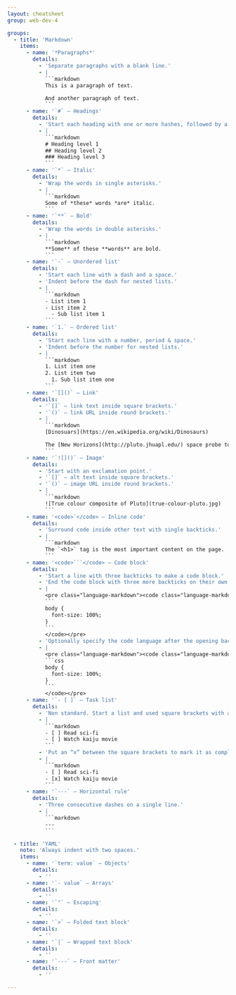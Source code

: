 ```yaml
---
layout: cheatsheet
group: web-dev-4

groups:
  - title: 'Markdown'
    items:
      - name: '*Paragraphs*'
        details:
          - 'Separate paragraphs with a blank line.'
          - |
            ```markdown
            This is a paragraph of text.

            And another paragraph of text.
            ```
      - name: '`#` — Headings'
        details:
          - 'Start each heading with one or more hashes, followed by a space.'
          - |
            ```markdown
            # Heading level 1
            ## Heading level 2
            ### Heading level 3
            ```
      - name: '`*` — Italic'
        details:
          - 'Wrap the words in single asterisks.'
          - |
            ```markdown
            Some of *these* words *are* italic.
            ```
      - name: '`**` — Bold'
        details:
          - 'Wrap the words in double asterisks.'
          - |
            ```markdown
            **Some** of these **words** are bold.
            ```
      - name: '`-` — Unordered list'
        details:
          - 'Start each line with a dash and a space.'
          - 'Indent before the dash for nested lists.'
          - |
            ```markdown
            - List item 1
            - List item 2
              - Sub list item 1
            ```
      - name: '`1.` — Ordered list'
        details:
          - 'Start each line with a number, period & space.'
          - 'Indent before the number for nested lists.'
          - |
            ```markdown
            1. List item one
            2. List item two
              1. Sub list item one
            ```
      - name: '`[]()` — Link'
        details:
          - '`[]` — link text inside square brackets.'
          - '`()` — link URL inside round brackets.'
          - |
            ```markdown
            [Dinosuars](https://en.wikipedia.org/wiki/Dinosaurs)

            The [New Horizons](http://pluto.jhuapl.edu/) space probe took photos of Pluto.
            ```
      - name: '`![]()` — Image'
        details:
          - 'Start with an exclamation point.'
          - '`[]` — alt text inside square brackets.'
          - '`()` — image URL inside round brackets.'
          - |
            ```markdown
            ![True colour composite of Pluto](true-colour-pluto.jpg)
            ```
      - name: '<code>`</code> — Inline code'
        details:
          - 'Surround code inside other text with single backticks.'
          - |
            ```markdown
            The `<h1>` tag is the most important content on the page.
            ```
      - name: '<code>```</code> — Code block'
        details:
          - 'Start a line with three backticks to make a code block.'
          - 'End the code block with three more backticks on their own line.'
          - |
            <pre class="language-markdown"><code class="language-markdown">
            ```
            body {
              font-size: 100%;
            }
            ```
            </code></pre>
          - 'Optionally specify the code language after the opening backticks.'
          - |
            <pre class="language-markdown"><code class="language-markdown">
            ```css
            body {
              font-size: 100%;
            }
            ```
            </code></pre>
      - name: '`- [ ]` — Task list'
        details:
          - 'Non standard. Start a list and used square brackets with a space to denote a task.'
          - |
            ```markdown
            - [ ] Read sci-fi
            - [ ] Watch kaiju movie
            ```
          - 'Put an “x” between the square brackets to mark it as complete.'
          - |
            ```markdown
            - [ ] Read sci-fi
            - [x] Watch kaiju movie
            ```
      - name: '`---` — Horizontal rule'
        details:
          - 'Three consecutive dashes on a single line.'
          - |
            ```markdown
            ---
            ```

  - title: 'YAML'
    note: 'Always indent with two spaces.'
    items:
      - name: '`term: value` — Objects'
        details:
          - ''
      - name: '`- value` — Arrays'
        details:
          - ''
      - name: '`"` — Escaping'
        details:
          - ''
      - name: '`>` — Folded text block'
        details:
          - ''
      - name: '`|` — Wrapped text block'
        details:
          - ''
      - name: '`---` — Front matter'
        details:
          - ''

---
```

